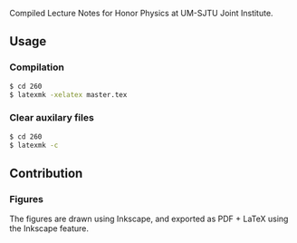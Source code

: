Compiled Lecture Notes for Honor Physics at UM-SJTU Joint Institute.

## Usage

### Compilation

```bash
$ cd 260
$ latexmk -xelatex master.tex
```

### Clear auxilary files

```bash
$ cd 260
$ latexmk -c
```

## Contribution

### Figures

The figures are drawn using Inkscape, and exported as PDF + LaTeX using the Inkscape feature.
